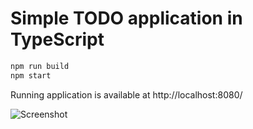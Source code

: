 # Simple TODO application in TypeScript

```sh
npm run build
npm start
```

Running application is available at http://localhost:8080/

![Screenshot](https://raw.githubusercontent.com/ova2/frontend-tooling-tutorial/master/typescript-playground/todo-plain-app/todos-ts.png)

